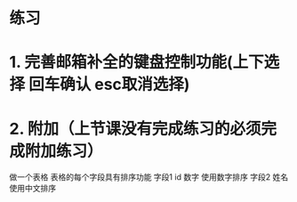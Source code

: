 # 练习

# 1. 完善邮箱补全的键盘控制功能(上下选择 回车确认 esc取消选择)

# 2. 附加（上节课没有完成练习的必须完成附加练习）

做一个表格 表格的每个字段具有排序功能
字段1 id 数字 使用数字排序
字段2 姓名 使用中文排序

